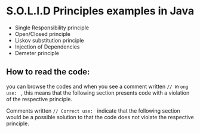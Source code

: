 # S.O.L.I.D Principles examples in Java

* Single Responsibility principle
* Open/Closed principle 
* Liskov substitution principle
* Injection of Dependencies
* Demeter principle

## How to read the code:
you can browse the codes and when you see a comment 
written `// Wrong use: ` , this means that the following section 
presents code with a violation of the respective principle.

Comments written `// Correct use: ` indicate that the following 
section would be a possible solution to that the code does not violate 
the respective principle.

